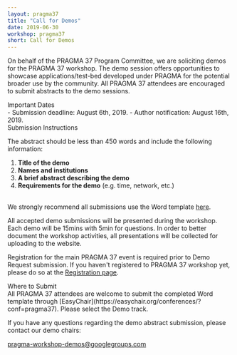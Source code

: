 ```yaml
---
layout: pragma37
title: "Call for Demos"
date: 2019-06-30
workshop: pragma37
short: Call for Demos
---
```


On behalf of the PRAGMA 37 Program Committee, we are soliciting demos for the
PRAGMA 37 workshop. The demo session offers opportunities to showcase
applications/test-bed developed under PRAGMA for the potential broader use by
the community. All PRAGMA 37 attendees are encouraged to submit abstracts to
the demo sessions.

<div class="border37">Important Dates</div>
- Submission deadline: August 6th, 2019.
- Author notification: August 16th, 2019.

<br>
<div class="border37">Submission Instructions</div>

The abstract should be less than 450 words and include the following
information: 

1.	**Title of the demo**
2.	**Names and institutions**
3.	**A brief abstract describing the demo**
4.	**Requirements for the demo** (e.g. time, network, etc.)

<br/>
We strongly recommend all submissions use the Word template 
<a href="/images/pragma37/PRAGMA37_Demo_Abstract_Template_v1.docx">here</a>.<br>

All accepted demo submissions will be presented during the workshop.
Each demo will be 15mins with 5min for questions.
In order to better document the workshop activities, all presentations will be
collected for uploading to the website.

Registration for the main PRAGMA 37 event is required prior to Demo Request
submission. 
If you haven't registered to PRAGMA 37 workshop yet, please do so at the
[Registration page](http://www.pragma-grid.net/pragma37-registration/). 

<div class="border37">Where to Submit</div>
All PRAGMA 37 attendees are welcome to submit the completed Word template
through [EasyChair](https://easychair.org/conferences/?conf=pragma37).  Please
select the Demo track.<br>


If you have any questions regarding the demo abstract submission, please
contact our demo chairs:

<a href="mailto:pragma-workshop-demos@googlegroups.com">pragma-workshop-demos@googlegroups.com</a>


